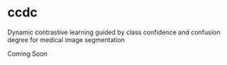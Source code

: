 # ccdc
Dynamic contrastive learning guided by class confidence and confusion degree for medical image segmentation

Coming Soon
